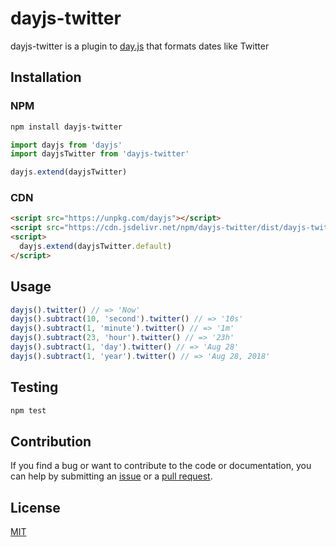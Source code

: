 # dayjs-twitter

dayjs-twitter is a plugin to [day.js](https://github.com/iamkun/dayjs) that formats dates like Twitter

## Installation

### NPM

  ```sh
  npm install dayjs-twitter
  ```

  ```js
  import dayjs from 'dayjs'
  import dayjsTwitter from 'dayjs-twitter'

  dayjs.extend(dayjsTwitter)
  ```

### CDN

  ```html
  <script src="https://unpkg.com/dayjs"></script>
  <script src="https://cdn.jsdelivr.net/npm/dayjs-twitter/dist/dayjs-twitter.min.js"></script>
  <script>
    dayjs.extend(dayjsTwitter.default)
  </script>
  ```

## Usage

```js
dayjs().twitter() // => 'Now'
dayjs().subtract(10, 'second').twitter() // => '10s'
dayjs().subtract(1, 'minute').twitter() // => '1m'
dayjs().subtract(23, 'hour').twitter() // => '23h'
dayjs().subtract(1, 'day').twitter() // => 'Aug 28'
dayjs().subtract(1, 'year').twitter() // => 'Aug 28, 2018'
```

## Testing

```sh
npm test
```

## Contribution

If you find a bug or want to contribute to the code or documentation, you can help by submitting an [issue](https://github.com/freearhey/dayjs-twitter/issues) or a [pull request](https://github.com/freearhey/dayjs-twitter/pulls).

## License

[MIT](http://opensource.org/licenses/MIT)